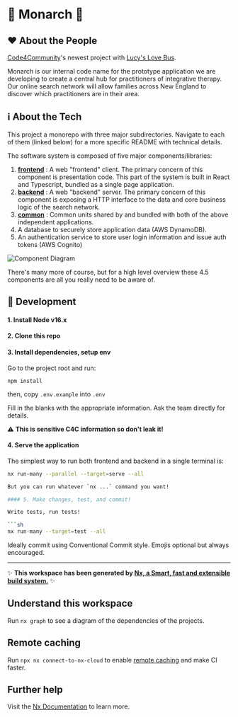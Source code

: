 # 🦋 Monarch 🦋

## ❤️ About the People

[Code4Community](https://c4cneu.com)'s newest project with [Lucy's Love Bus](https://lucyslovebus.org/).

Monarch is our internal code name for the prototype application we are developing to create a central hub for practitioners of integrative therapy. Our online search network will allow families across New England to discover which practitioners are in their area.

## ℹ About the Tech

This project a monorepo with three major subdirectories. Navigate to each of them (linked below) for a more specific README with technical details.

The software system is composed of five major components/libraries:

1. [**frontend**](./apps/frontend/README.md) : A web "frontend" client. The primary concern of this component is presentation code. This part of the system is built in React and Typescript, bundled as a single page application.
2. [**backend**](./apps/backend/README.md) : A web "backend" server. The primary concern of this component is exposing a HTTP interface to the data and core business logic of the search network.
3. [**common**](./libs/common/README.md) : Common units shared by and bundled with both of the above independent applications.
4. A database to securely store application data (AWS DynamoDB).
5. An authentication service to store user login information and issue auth tokens (AWS Cognito)

![Component Diagram](https://www.plantuml.com/plantuml/svg/NP1DIyD048Rl-ojUUceFZNUHqgIfA4Y9JS13yJ19Heacks5tWotYVtVCHv2UmimyypwJtJfFrdTDhLegFkcTiTZL5MkFo9elntQ1RmMSZao5Hvg4MDwyMQCzwtBr2dAu7olr0wMAsdGbmfTqs3gOaeCFX_svjUmSZliqGvWyIaWkkZaZ6eg_bVYYgJ5nX8D9dvyGawUS7FTO7FMIqyuqZT6GJsiqQ-yah-XxGzmmLsew3NU13JQJ1RTuoB8anPBFdgscUgN6aO2bW6AVcKfFZ1grwswzcVzQm4gki9vBv9V_oAIx8hRIakV-1G00)

There's many more of course, but for a high level overview these 4.5 components are all you really need to be aware of.

## 🔨 Development

#### 1. Install Node v16.x

#### 2. Clone this repo

#### 3. Install dependencies, setup env

Go to the project root and run:
```
npm install
```

then, copy `.env.example` into `.env`

Fill in the blanks with the appropriate information. Ask the team directly for details.

:warning: **This is sensitive C4C information so don't leak it!**

#### 4. Serve the application

The simplest way to run both frontend and backend in a single terminal is:

```sh
nx run-many --parallel --target=serve --all

But you can run whatever `nx ...` command you want!

#### 5. Make changes, test, and commit!

Write tests, run tests!

```sh
nx run-many --target=test --all
```

Ideally commit using Conventional Commit style. Emojis optional but always encouraged.

---

✨ **This workspace has been generated by [Nx, a Smart, fast and extensible build system.](https://nx.dev)** ✨

## Understand this workspace

Run `nx graph` to see a diagram of the dependencies of the projects.

## Remote caching

Run `npx nx connect-to-nx-cloud` to enable [remote caching](https://nx.app) and make CI faster.

## Further help

Visit the [Nx Documentation](https://nx.dev) to learn more.
